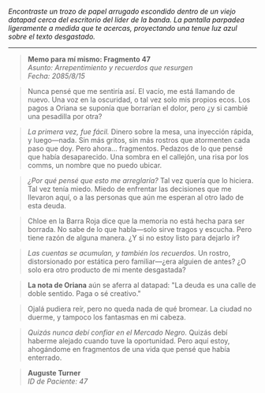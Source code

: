 _Encontraste un trozo de papel arrugado escondido dentro de un viejo datapad cerca del escritorio del líder de la banda. La pantalla parpadea ligeramente a medida que te acercas, proyectando una tenue luz azul sobre el texto desgastado._

---

> **Memo para mí mismo: Fragmento 47**  
> _Asunto: Arrepentimiento y recuerdos que resurgen_  
> _Fecha: 2085/8/15_

> Nunca pensé que me sentiría así. El vacío, me está llamando de nuevo. Una voz en la oscuridad, o tal vez solo mis propios ecos. Los pagos a Oriana se suponía que borrarían el dolor, pero ¿y si cambié una pesadilla por otra?

> _La primera vez, fue fácil._ Dinero sobre la mesa, una inyección rápida, y luego—nada. Sin más gritos, sin más rostros que atormenten cada paso que doy. Pero ahora... fragmentos. Pedazos de lo que pensé que había desaparecido. Una sombra en el callejón, una risa por los comms, un nombre que no puedo ubicar.

> _¿Por qué pensé que esto me arreglaría?_ Tal vez quería que lo hiciera. Tal vez tenía miedo. Miedo de enfrentar las decisiones que me llevaron aquí, o a las personas que aún me esperan al otro lado de esta deuda.

> Chloe en la Barra Roja dice que la memoria no está hecha para ser borrada. No sabe de lo que habla—solo sirve tragos y escucha. Pero tiene razón de alguna manera. ¿Y si no estoy listo para dejarlo ir?

> _Las cuentas se acumulan, y también los recuerdos._ Un rostro, distorsionado por estática pero familiar—¿era alguien de antes? ¿O solo era otro producto de mi mente desgastada?

> **La nota de Oriana** aún se aferra al datapad: "La deuda es una calle de doble sentido. Paga o sé creativo."

> Ojalá pudiera reír, pero no queda nada de qué bromear. La ciudad no duerme, y tampoco los fantasmas en mi cabeza.

> _Quizás nunca debí confiar en el Mercado Negro._ Quizás debí haberme alejado cuando tuve la oportunidad. Pero aquí estoy, ahogándome en fragmentos de una vida que pensé que había enterrado.

> **Auguste Turner**  
> _ID de Paciente: 47_
